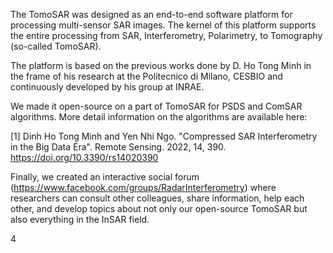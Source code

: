 The TomoSAR was designed as an end-to-end software platform for processing 
multi-sensor SAR images. The kernel of this platform supports the entire 
processing from SAR, Interferometry, Polarimetry, to Tomography (so-called TomoSAR). 

The platform is based on the previous works done by D. Ho Tong Minh in the
frame of his research at the Politecnico di Milano, CESBIO and continuously
developed by his group at INRAE.

We made it open-source on a part of TomoSAR for PSDS and ComSAR algorithms. 
More detail information on the algorithms are available here: 

[1] Dinh Ho Tong Minh and Yen Nhi Ngo. "Compressed SAR Interferometry in the Big Data Era". Remote Sensing.  2022, 14, 390. https://doi.org/10.3390/rs14020390 

Finally, we created an interactive social forum (https://www.facebook.com/groups/RadarInterferometry) 
where researchers can consult other colleagues, share information, help each other, 
and develop topics about not only our open-source TomoSAR but also everything in the InSAR field. 

4